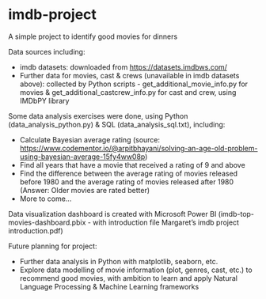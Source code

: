 # imdb-project
A simple project to identify good movies for dinners

Data sources including:
  - imdb datasets: downloaded from https://datasets.imdbws.com/ 
  - Further data for movies, cast & crews (unavailable in imdb datasets above): collected by Python scripts - get_additional_movie_info.py for movies & get_additional_castcrew_info.py for cast and crew, using IMDbPY library

Some data analysis exercises were done, using Python (data_analysis_python.py) & SQL (data_analysis_sql.txt), including:
  - Calculate Bayesian average rating (source: https://www.codementor.io/@arpitbhayani/solving-an-age-old-problem-using-bayesian-average-15fy4ww08p)
  - Find all years that have a movie that received a rating of 9 and above
  - Find the difference between the average rating of movies released before 1980 and the average rating of movies released after 1980 (Answer: Older movies are rated better)
  - More to come...

Data visualization dashboard is created with Microsoft Power BI (imdb-top-movies-dashboard.pbix - with introduction file Margaret’s imdb project introduction.pdf)

Future planning for project:
  - Further data analysis in Python with matplotlib, seaborn, etc.
  - Explore data modelling of movie information (plot, genres, cast, etc.) to recommend good movies, with ambition to learn and apply Natural Language Processing & Machine Learning frameworks
